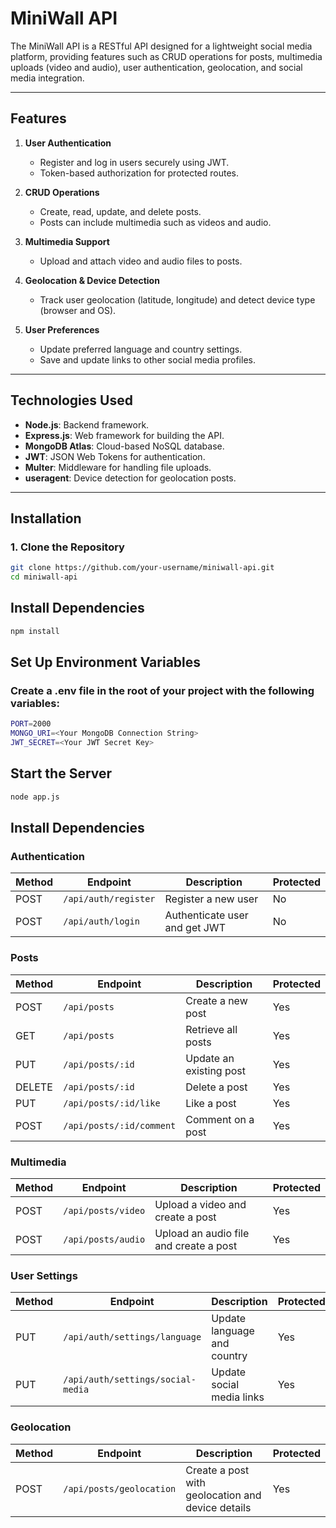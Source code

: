 # **MiniWall API**

The MiniWall API is a RESTful API designed for a lightweight social media platform, providing features such as CRUD operations for posts, multimedia uploads (video and audio), user authentication, geolocation, and social media integration.

---

## **Features**
1. **User Authentication**
   - Register and log in users securely using JWT.
   - Token-based authorization for protected routes.

2. **CRUD Operations**
   - Create, read, update, and delete posts.
   - Posts can include multimedia such as videos and audio.

3. **Multimedia Support**
   - Upload and attach video and audio files to posts.

4. **Geolocation & Device Detection**
   - Track user geolocation (latitude, longitude) and detect device type (browser and OS).

5. **User Preferences**
   - Update preferred language and country settings.
   - Save and update links to other social media profiles.

---

## **Technologies Used**
- **Node.js**: Backend framework.
- **Express.js**: Web framework for building the API.
- **MongoDB Atlas**: Cloud-based NoSQL database.
- **JWT**: JSON Web Tokens for authentication.
- **Multer**: Middleware for handling file uploads.
- **useragent**: Device detection for geolocation posts.

---

## **Installation**

### **1. Clone the Repository**
```bash
git clone https://github.com/your-username/miniwall-api.git
cd miniwall-api
```

## **Install Dependencies**
```bash
npm install
```
## **Set Up Environment Variables**
### **Create a .env file in the root of your project with the following variables:**
```bash
PORT=2000
MONGO_URI=<Your MongoDB Connection String>
JWT_SECRET=<Your JWT Secret Key>
```
## **Start the Server**
```bash
node app.js
```

## **Install Dependencies**
### **Authentication**
| Method | Endpoint            | Description                    | Protected |
|--------|---------------------|--------------------------------|-----------|
| POST   | `/api/auth/register` | Register a new user            | No        |
| POST   | `/api/auth/login`    | Authenticate user and get JWT  | No        |


### **Posts**
| Method | Endpoint                  | Description                         | Protected |
|--------|---------------------------|-------------------------------------|-----------|
| POST   | `/api/posts`              | Create a new post                   | Yes       |
| GET    | `/api/posts`              | Retrieve all posts                  | Yes       |
| PUT    | `/api/posts/:id`          | Update an existing post             | Yes       |
| DELETE | `/api/posts/:id`          | Delete a post                       | Yes       |
| PUT    | `/api/posts/:id/like`     | Like a post                         | Yes       | 
| POST   | `/api/posts/:id/comment`  | Comment on a post                   | Yes       |


### **Multimedia**
| Method | Endpoint                  | Description                         | Protected |
|--------|---------------------------|-------------------------------------|-----------|
| POST   | `/api/posts/video`        | Upload a video and create a post    | Yes       |
| POST   | `/api/posts/audio`        | Upload an audio file and create a post | Yes   |


### **User Settings**
| Method | Endpoint                      | Description                         | Protected |
|--------|-------------------------------|-------------------------------------|-----------|
| PUT    | `/api/auth/settings/language` | Update language and country         | Yes       |
| PUT    | `/api/auth/settings/social-media` | Update social media links        | Yes       |


### **Geolocation**
| Method | Endpoint                  | Description                         | Protected |
|--------|---------------------------|-------------------------------------|-----------|
| POST   | `/api/posts/geolocation`  | Create a post with geolocation and device details | Yes |



